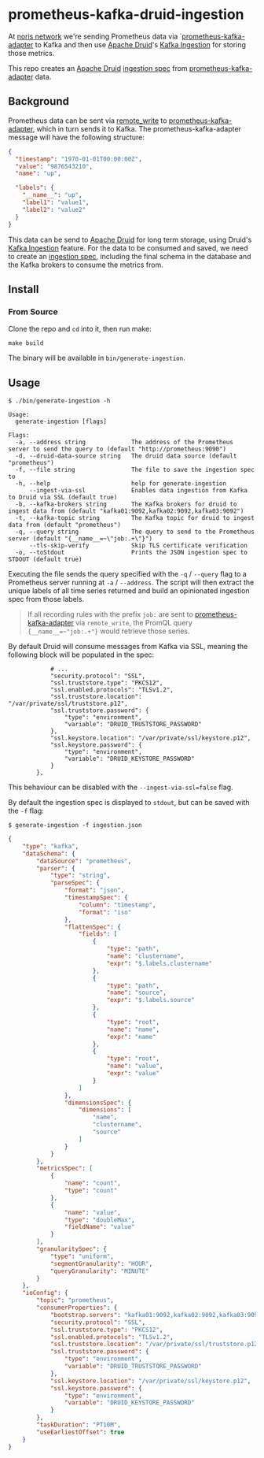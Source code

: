 # prometheus-kafka-druid-ingestion

At [noris network](https://noris.de) we're sending Prometheus data via `[prometheus-kafka-adapter][pka] to 
Kafka and then use [Apache Druid][druid]'s [Kafka Ingestion][kafka_ingestion]
for storing those metrics.

This repo creates an [Apache Druid][druid] [ingestion spec][ingestion_spec] from [prometheus-kafka-adapter][pka] data.

## Background

Prometheus data can be sent via [remote_write](https://prometheus.io/docs/prometheus/latest/configuration/configuration/#remote_write) to 
[prometheus-kafka-adapter][pka], which in turn sends it to Kafka. The prometheus-kafka-adapter message will have the following structure:

```json
{
  "timestamp": "1970-01-01T00:00:00Z",
  "value": "9876543210",
  "name": "up",

  "labels": {
    "__name__": "up",
    "label1": "value1",
    "label2": "value2"
  }
}
```

This data can be send to [Apache Druid][druid] for long term storage, using Druid's [Kafka Ingestion][kafka_ingestion] feature. For the
data to be consumed and saved, we need to create an [ingestion spec][ingestion_spec], including the final schema in the database
and the Kafka brokers to consume the metrics from.

## Install

### From Source

Clone the repo and `cd` into it, then run make:

```shell
make build
```

The binary will be available in `bin/generate-ingestion`.

## Usage

```text
$ ./bin/generate-ingestion -h

Usage:
  generate-ingestion [flags]

Flags:
  -a, --address string             The address of the Prometheus server to send the query to (default "http://prometheus:9090")
  -d, --druid-data-source string   The druid data source (default "prometheus")
  -f, --file string                The file to save the ingestion spec to
  -h, --help                       help for generate-ingestion
      --ingest-via-ssl             Enables data ingestion from Kafka to Druid via SSL (default true)
  -b, --kafka-brokers string       The Kafka brokers for druid to ingest data from (default "kafka01:9092,kafka02:9092,kafka03:9092")
  -t, --kafka-topic string         The Kafka topic for druid to ingest data from (default "prometheus")
  -q, --query string               The query to send to the Prometheus server (default "{__name__=~\"job:.+\"}")
      --tls-skip-verify            Skip TLS certificate verification
  -o, --toStdout                   Prints the JSON ingestion spec to STDOUT (default true)
```

Executing the file sends the query specified with the `-q` / `--query` flag to a Prometheus server
running at `-a` / `--address`. The script will then extract the unique labels of all time series returned
and build an opinionated ingestion spec from those labels.

> If all recording rules with the prefix `job:` are sent to [prometheus-kafka-adapter][pka] via `remote_write`,
> the PromQL query `{__name__=~"job:.+"}` would retrieve those series.

By default Druid will consume messages from Kafka via SSL, meaning the following block will
be populated in the spec:

```text
            # ...
            "security.protocol": "SSL",
            "ssl.truststore.type": "PKCS12",
            "ssl.enabled.protocols": "TLSv1.2",
            "ssl.truststore.location": "/var/private/ssl/truststore.p12",
            "ssl.truststore.password": {
                "type": "environment",
                "variable": "DRUID_TRUSTSTORE_PASSWORD"
            },
            "ssl.keystore.location": "/var/private/ssl/keystore.p12",
            "ssl.keystore.password": {
                "type": "environment",
                "variable": "DRUID_KEYSTORE_PASSWORD"
            }
        },
```

This behaviour can be disabled with the `--ingest-via-ssl=false` flag.

By default the ingestion spec is displayed to `stdout`, but can be saved with the `-f` flag:

```text
$ generate-ingestion -f ingestion.json
```
```json
{
    "type": "kafka",
    "dataSchema": {
        "dataSource": "prometheus",
        "parser": {
            "type": "string",
            "parseSpec": {
                "format": "json",
                "timestampSpec": {
                    "column": "timestamp",
                    "format": "iso"
                },
                "flattenSpec": {
                    "fields": [
                        {
                            "type": "path",
                            "name": "clustername",
                            "expr": "$.labels.clustername"
                        },
                        {
                            "type": "path",
                            "name": "source",
                            "expr": "$.labels.source"
                        },
                        {
                            "type": "root",
                            "name": "name",
                            "expr": "name"
                        },
                        {
                            "type": "root",
                            "name": "value",
                            "expr": "value"
                        }
                    ]
                },
                "dimensionsSpec": {
                    "dimensions": [
                        "name",
                        "clustername",
                        "source"
                    ]
                }
            }
        },
        "metricsSpec": [
            {
                "name": "count",
                "type": "count"
            },
            {
                "name": "value",
                "type": "doubleMax",
                "fieldName": "value"
            }
        ],
        "granularitySpec": {
            "type": "uniform",
            "segmentGranularity": "HOUR",
            "queryGranularity": "MINUTE"
        }
    },
    "ioConfig": {
        "topic": "prometheus",
        "consumerProperties": {
            "bootstrap.servers": "kafka01:9092,kafka02:9092,kafka03:9092",
            "security.protocol": "SSL",
            "ssl.truststore.type": "PKCS12",
            "ssl.enabled.protocols": "TLSv1.2",
            "ssl.truststore.location": "/var/private/ssl/truststore.p12",
            "ssl.truststore.password": {
                "type": "environment",
                "variable": "DRUID_TRUSTSTORE_PASSWORD"
            },
            "ssl.keystore.location": "/var/private/ssl/keystore.p12",
            "ssl.keystore.password": {
                "type": "environment",
                "variable": "DRUID_KEYSTORE_PASSWORD"
            }
        },
        "taskDuration": "PT10M",
        "useEarliestOffset": true
    }
}
```

[pka]: https://github.com/Telefonica/prometheus-kafka-adapter
[druid]: https://druid.apache.org
[ingestion_spec]: https://druid.apache.org/docs/latest/ingestion/index.html
[kafka_ingestion]: https://druid.apache.org/docs/latest/development/extensions-core/kafka-ingestion.html